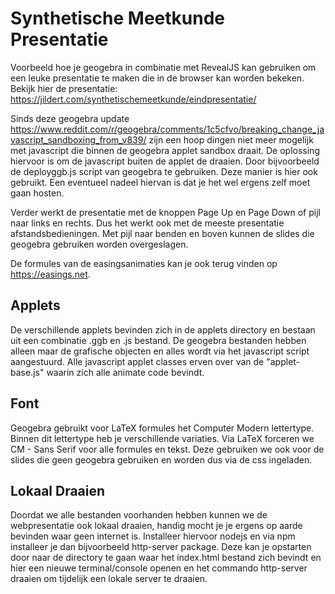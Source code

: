 # Synthetische Meetkunde Presentatie

Voorbeeld hoe je geogebra in combinatie met RevealJS kan gebruiken om een leuke presentatie te maken die in de browser kan worden bekeken.
Bekijk hier de presentatie: https://jildert.com/synthetischemeetkunde/eindpresentatie/

Sinds deze geogebra update https://www.reddit.com/r/geogebra/comments/1c5cfvo/breaking_change_javascript_sandboxing_from_v839/ zijn een hoop dingen niet meer mogelijk met javascript die binnen de geogebra applet sandbox draait. De oplossing hiervoor is om de javascript buiten de applet de draaien. Door bijvoorbeeld de deployggb.js script van geogebra te gebruiken. Deze manier is hier ook gebruikt. Een eventueel nadeel hiervan is dat je het wel ergens zelf moet gaan hosten.

Verder werkt de presentatie met de knoppen Page Up en Page Down of pijl naar links en rechts. Dus het werkt ook met de meeste presentatie afstandsbedieningen.
Met pijl naar benden en boven kunnen de slides die geogebra gebruiken worden overgeslagen.

De formules van de easingsanimaties kan je ook terug vinden op https://easings.net.

## Applets
De verschillende applets bevinden zich in de applets directory en bestaan uit een combinatie .ggb en .js bestand. De geogebra bestanden hebben alleen maar de grafische objecten en alles wordt via het javascript script aangestuurd. Alle javascript applet classes erven over van de "applet-base.js" waarin zich alle animate code bevindt.

## Font
Geogebra gebruikt voor LaTeX formules het Computer Modern lettertype. Binnen dit lettertype heb je verschillende variaties. Via LaTeX forceren we CM - Sans Serif voor alle formules en tekst. Deze gebruiken we ook voor de slides die geen geogebra gebruiken en worden dus via de css ingeladen.

## Lokaal Draaien
Doordat we alle bestanden voorhanden hebben kunnen we de webpresentatie ook lokaal draaien, handig mocht je je ergens op aarde bevinden waar geen internet is. Installeer hiervoor nodejs en via npm installeer je dan bijvoorbeeld http-server package. Deze kan je opstarten door naar de directory te gaan waar het index.html bestand zich bevindt en hier een nieuwe terminal/console openen en het commando http-server draaien om tijdelijk een lokale server te draaien.
